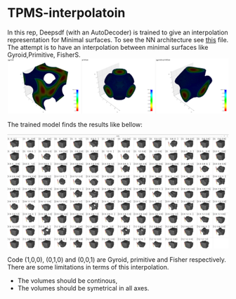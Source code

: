# TPMS-interpolatoin


In this rep, Deepsdf (with an AutoDecoder) is trained to give an interpolation representation for Minimal surfaces. To see the NN architecture see [this](./model/) file.
The attempt is to have an interpolation between minimal surfaces like Gyroid,Primitive, FisherS. 
![image](interpolation.png)


The trained model finds the results like bellow:

![image](/results/results-plot.png)

Code (1,0,0), (0,1,0) and (0,0,1) are Gyroid, primitive and Fisher respectively.  
There are some limitations in terms of this interpolation.
- The volumes should be continous,
- The volumes should be symetrical in all axes.